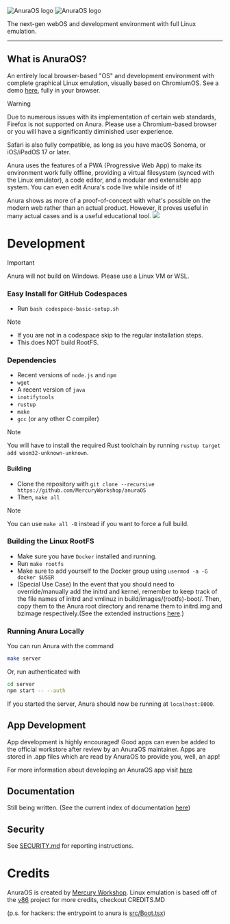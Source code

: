 ![AnuraOS logo](/assets/logo_dark.png#gh-light-mode-only)
![AnuraOS logo](/assets/logo_light.png#gh-dark-mode-only)

The next-gen webOS and development environment with full Linux emulation.

---

## What is AnuraOS?

An entirely local browser-based "OS" and development environment with complete graphical Linux emulation, visually based on ChromiumOS. See a demo [here](https://anura.pro), fully in your browser.

> [!WARNING]  
> Due to numerous issues with its implementation of certain web standards, Firefox is not supported on Anura.
> Please use a Chromium-based browser or you will have a significantly diminished user experience.
>
> Safari is also fully compatible, as long as you have macOS Sonoma, or iOS/iPadOS 17 or later.

Anura uses the features of a PWA (Progressive Web App) to make its environment work fully offline, providing a virtual filesystem (synced with the Linux emulator), a code editor, and a modular and extensible app system. You can even edit Anura's code live while inside of it!

Anura shows as more of a proof-of-concept with what's possible on the modern web rather than an actual product. However, it proves useful in many actual cases and is a useful educational tool.
![](/assets/showcase1.gif)

# Development

> [!IMPORTANT]  
> Anura will not build on Windows. Please use a Linux VM or WSL.

### Easy Install for GitHub Codespaces

-   Run `bash codespace-basic-setup.sh`

> [!NOTE]
> - If you are not in a codespace skip to the regular installation steps.
> - This does NOT build RootFS.

### Dependencies

- Recent versions of `node.js` and `npm`
- `wget`
- A recent version of `java`
- `inotifytools`
- `rustup`
- `make`
- `gcc` (or any other C compiler)

> [!NOTE]
> You will have to install the required Rust toolchain by running `rustup target add wasm32-unknown-unknown`.

#### Building

-   Clone the repository with `git clone --recursive https://github.com/MercuryWorkshop/anuraOS`
-   Then, `make all`

> [!NOTE]
> You can use `make all -B` instead if you want to force a full build.

### Building the Linux RootFS

-   Make sure you have `Docker` installed and running.
-   Run `make rootfs`
-   Make sure to add yourself to the Docker group using `usermod -a -G docker $USER`
-   (Special Use Case) In the event that you should need to override/manually add the initrd and kernel, remember to keep track of the file names of initrd and vmlinuz in build/images/(rootfs)-boot/. Then, copy them to the Anura root directory and rename them to initrd.img and bzimage respectively.(See the extended instructions [here](./documentation/Kernel_Override.md).)

### Running Anura Locally

You can run Anura with the command

```sh
make server
```

Or, run authenticated with

```sh
cd server
npm start -- --auth
```
If you started the server, Anura should now be running at `localhost:8000`.

## App Development

App development is highly encouraged! Good apps can even be added to the official workstore after review by an AnuraOS maintainer. Apps are stored in .app files which are read by AnuraOS to provide you, well, an app!

For more information about developing an AnuraOS app visit [here](./documentation/appdevt.md)

## Documentation

Still being written. (See the current index of documentation [here](./documentation/README.md))

## Security

See [SECURITY.md](./SECURITY.md) for reporting instructions.

# Credits

AnuraOS is created by [Mercury Workshop](https://mercurywork.shop). Linux emulation is based off of the [v86](https://github.com/copy/v86) project
for more credits, checkout CREDITS.MD

(p.s. for hackers: the entrypoint to anura is [src/Boot.tsx](./src/Boot.tsx))
